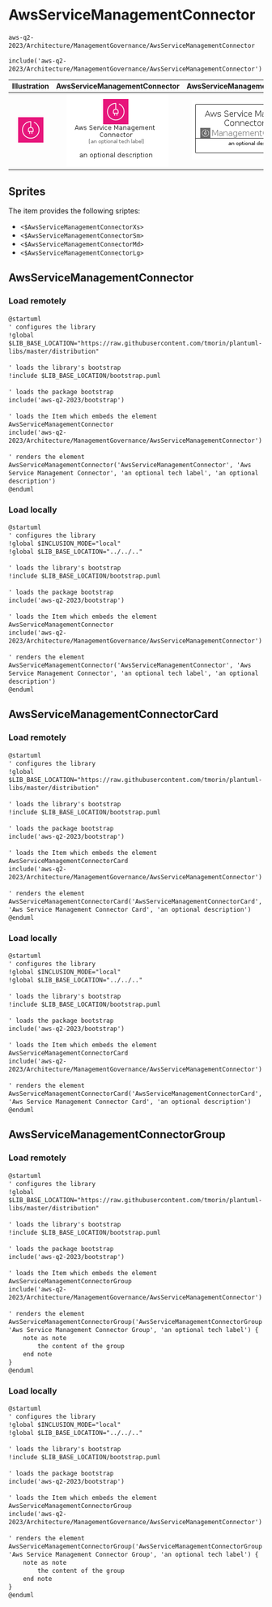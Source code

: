 # AwsServiceManagementConnector


```text
aws-q2-2023/Architecture/ManagementGovernance/AwsServiceManagementConnector
```

```text
include('aws-q2-2023/Architecture/ManagementGovernance/AwsServiceManagementConnector')
```



| Illustration | AwsServiceManagementConnector | AwsServiceManagementConnectorCard | AwsServiceManagementConnectorGroup |
| :---: | :---: | :---: | :---: |
| ![illustration for Illustration](../../../aws-q2-2023/Architecture/ManagementGovernance/AwsServiceManagementConnector.png) | ![illustration for AwsServiceManagementConnector](../../../aws-q2-2023/Architecture/ManagementGovernance/AwsServiceManagementConnector.Local.png) | ![illustration for AwsServiceManagementConnectorCard](../../../aws-q2-2023/Architecture/ManagementGovernance/AwsServiceManagementConnectorCard.Local.png) | ![illustration for AwsServiceManagementConnectorGroup](../../../aws-q2-2023/Architecture/ManagementGovernance/AwsServiceManagementConnectorGroup.Local.png) |



## Sprites
The item provides the following sriptes:

- `<$AwsServiceManagementConnectorXs>`
- `<$AwsServiceManagementConnectorSm>`
- `<$AwsServiceManagementConnectorMd>`
- `<$AwsServiceManagementConnectorLg>`





## AwsServiceManagementConnector

### Load remotely
```plantuml
@startuml
' configures the library
!global $LIB_BASE_LOCATION="https://raw.githubusercontent.com/tmorin/plantuml-libs/master/distribution"

' loads the library's bootstrap
!include $LIB_BASE_LOCATION/bootstrap.puml

' loads the package bootstrap
include('aws-q2-2023/bootstrap')

' loads the Item which embeds the element AwsServiceManagementConnector
include('aws-q2-2023/Architecture/ManagementGovernance/AwsServiceManagementConnector')

' renders the element
AwsServiceManagementConnector('AwsServiceManagementConnector', 'Aws Service Management Connector', 'an optional tech label', 'an optional description')
@enduml
```

### Load locally
```plantuml
@startuml
' configures the library
!global $INCLUSION_MODE="local"
!global $LIB_BASE_LOCATION="../../.."

' loads the library's bootstrap
!include $LIB_BASE_LOCATION/bootstrap.puml

' loads the package bootstrap
include('aws-q2-2023/bootstrap')

' loads the Item which embeds the element AwsServiceManagementConnector
include('aws-q2-2023/Architecture/ManagementGovernance/AwsServiceManagementConnector')

' renders the element
AwsServiceManagementConnector('AwsServiceManagementConnector', 'Aws Service Management Connector', 'an optional tech label', 'an optional description')
@enduml
```

## AwsServiceManagementConnectorCard

### Load remotely
```plantuml
@startuml
' configures the library
!global $LIB_BASE_LOCATION="https://raw.githubusercontent.com/tmorin/plantuml-libs/master/distribution"

' loads the library's bootstrap
!include $LIB_BASE_LOCATION/bootstrap.puml

' loads the package bootstrap
include('aws-q2-2023/bootstrap')

' loads the Item which embeds the element AwsServiceManagementConnectorCard
include('aws-q2-2023/Architecture/ManagementGovernance/AwsServiceManagementConnector')

' renders the element
AwsServiceManagementConnectorCard('AwsServiceManagementConnectorCard', 'Aws Service Management Connector Card', 'an optional description')
@enduml
```

### Load locally
```plantuml
@startuml
' configures the library
!global $INCLUSION_MODE="local"
!global $LIB_BASE_LOCATION="../../.."

' loads the library's bootstrap
!include $LIB_BASE_LOCATION/bootstrap.puml

' loads the package bootstrap
include('aws-q2-2023/bootstrap')

' loads the Item which embeds the element AwsServiceManagementConnectorCard
include('aws-q2-2023/Architecture/ManagementGovernance/AwsServiceManagementConnector')

' renders the element
AwsServiceManagementConnectorCard('AwsServiceManagementConnectorCard', 'Aws Service Management Connector Card', 'an optional description')
@enduml
```

## AwsServiceManagementConnectorGroup

### Load remotely
```plantuml
@startuml
' configures the library
!global $LIB_BASE_LOCATION="https://raw.githubusercontent.com/tmorin/plantuml-libs/master/distribution"

' loads the library's bootstrap
!include $LIB_BASE_LOCATION/bootstrap.puml

' loads the package bootstrap
include('aws-q2-2023/bootstrap')

' loads the Item which embeds the element AwsServiceManagementConnectorGroup
include('aws-q2-2023/Architecture/ManagementGovernance/AwsServiceManagementConnector')

' renders the element
AwsServiceManagementConnectorGroup('AwsServiceManagementConnectorGroup', 'Aws Service Management Connector Group', 'an optional tech label') {
    note as note
        the content of the group
    end note
}
@enduml
```

### Load locally
```plantuml
@startuml
' configures the library
!global $INCLUSION_MODE="local"
!global $LIB_BASE_LOCATION="../../.."

' loads the library's bootstrap
!include $LIB_BASE_LOCATION/bootstrap.puml

' loads the package bootstrap
include('aws-q2-2023/bootstrap')

' loads the Item which embeds the element AwsServiceManagementConnectorGroup
include('aws-q2-2023/Architecture/ManagementGovernance/AwsServiceManagementConnector')

' renders the element
AwsServiceManagementConnectorGroup('AwsServiceManagementConnectorGroup', 'Aws Service Management Connector Group', 'an optional tech label') {
    note as note
        the content of the group
    end note
}
@enduml
```

